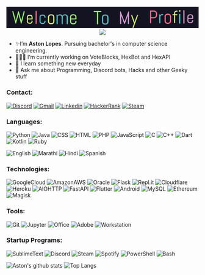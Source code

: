 <p align="center">
  <img align="center" src="images/welcome.gif">
  <img align="center" src="https://i.ibb.co/prY2xnc/stayhome.png">
</p>

- ✨I’m <b>Aston Lopes</b>. Pursuing bachelor's in computer science engineering.
- 👨🏻‍💻 I’m currently working on VoteBlocks, HexBot and HexAPI
- 🌱 I learn something new everyday
- 💬 Ask me about Programming, Discord bots, Hacks and other Geeky stuff


### Contact:<br>
[![Discord](https://img.shields.io/badge/[Prototype]%237731-141321?style=flat&logo=discord)](https://discord.com)
[![Gmail](https://img.shields.io/badge/astonlopes1999@gmail.com-141321?style=flat&logo=gmail)](mailto:astonlopes1999@gmail.com)
[![Linkedin](https://img.shields.io/badge/Aston%20Lopes-141321?style=flat&logo=Linkedin&logoColor=blue)](https://www.linkedin.com/in/astonlopes/)
[![HackerRank](https://img.shields.io/badge/1Prototype1-141321?style=flat&logo=HackerRank)](https://www.hackerrank.com/1Prototype1)
[![Steam](https://img.shields.io/badge/Prototype-141321?style=flat&logo=Steam&logoColor=blue)](https://steamcommunity.com/id/thehexcoder)


### Languages:<br>
![Python](https://img.shields.io/badge/Python-141321?style=flat&logo=Python)
![Java](https://img.shields.io/badge/Java-141321?style=flat&logo=Java)
![CSS](https://img.shields.io/badge/CSS-141321?style=flat&logo=CSS3)
![HTML](https://img.shields.io/badge/HTML-141321?style=flat&logo=HTML5)
![PHP](https://img.shields.io/badge/PHP-141321?style=flat&logo=php)
![JavaScript](https://img.shields.io/badge/JavaScript-141321?style=flat&logo=Javascript)
![C](https://img.shields.io/badge/C-141321?style=flat&logo=C)
![C++](https://img.shields.io/badge/C++-141321?style=flat&logo=C%2B%2B)
![Dart](https://img.shields.io/badge/Dart-141321?style=flat&logo=Dart&logoColor=0175C2)
![Kotlin](https://img.shields.io/badge/Kotlin-141321?style=flat&logo=Kotlin)
![Ruby](https://img.shields.io/badge/Ruby-141321?style=flat&logo=Ruby&logoColor=red)

![English](https://img.shields.io/badge/English-141321?style=flat&logo=Google+Translate)
![Marathi](https://img.shields.io/badge/Marathi-141321?style=flat&logo=Google+Translate)
![Hindi](https://img.shields.io/badge/Hindi-141321?style=flat&logo=Google+Translate)
![Spanish](https://img.shields.io/badge/Spanish-141321?style=flat&logo=Google+Translate)


### Technologies:<br>
![GoogleCloud](https://img.shields.io/badge/GoogleCloud-141321?style=flat&logo=Google+Cloud)
![AmazonAWS](https://img.shields.io/badge/AmazonAWS-141321?style=flat&logo=Amazon+AWS&logoColor=yellow)
![Oracle](https://img.shields.io/badge/Oracle-141321?style=flat&logo=Oracle&logoColor=red)
![Flask](https://img.shields.io/badge/Flask-141321?style=flat&logo=Flask)
![Repl.it](https://img.shields.io/badge/Repl.it-141321?style=flat&logo=Repl.it)
![Cloudflare](https://img.shields.io/badge/Cloudflare-141321?style=flat&logo=Cloudflare)
![Heroku](https://img.shields.io/badge/Heroku-141321?style=flat&logo=Heroku)
![AIOHTTP](https://img.shields.io/badge/AIOHTTP-141321?style=flat&logo=AIOHTTP&logoColor=2C5BB4)
![FastAPI](https://img.shields.io/badge/FastAPI-141321?style=flat&logo=FastAPI)
![Flutter](https://img.shields.io/badge/Flutter-141321?style=flat&logo=Flutter&logoColor=46D1FD)
![Android](https://img.shields.io/badge/Android-141321?style=flat&logo=Android)
![MySQL](https://img.shields.io/badge/MySQL-141321?style=flat&logo=MySQL)
![Ethereum](https://img.shields.io/badge/Ethereum-141321?style=flat&logo=Ethereum)
![Magisk](https://img.shields.io/badge/Magisk-141321?style=flat&logo=Magisk)


### Tools:<br>
![Git](https://img.shields.io/badge/Git-141321?style=flat&logo=Git)
![Jupyter](https://img.shields.io/badge/Jupyter-141321?style=flat&logo=Jupyter)
![Office](https://img.shields.io/badge/Office-141321?style=flat&logo=Microsoft+Office&logoColor=orange)
![Adobe](https://img.shields.io/badge/Adobe-141321?style=flat&logo=Adobe&logoColor=red)
![Workstation](https://img.shields.io/badge/Workstation-141321?style=flat&logo=vmware&logoColor=white)


### Startup Programs:<br>
![SublimeText](https://img.shields.io/badge/SublimeText-141321?style=flat&logo=Sublime+Text)
![Discord](https://img.shields.io/badge/Discord-141321?style=flat&logo=Discord)
![Steam](https://img.shields.io/badge/Steam-141321?style=flat&logo=Steam&logoColor=blue)
![Spotify](https://img.shields.io/badge/Spotify-141321?style=flat&logo=Spotify)
![PowerShell](https://img.shields.io/badge/PowerShell-141321?style=flat&logo=PowerShell)
![Bash](https://img.shields.io/badge/Bash-141321?style=flat&logo=GNU+Bash)


![Aston's github stats](https://github-readme-stats.vercel.app/api?username=1Prototype1&count_private=true&include_all_commits=true&show_icons=true&theme=radical)
![Top Langs](https://github-readme-stats.vercel.app/api/top-langs/?username=1Prototype1&theme=tokyonight&langs_count=10&layout=compact)
